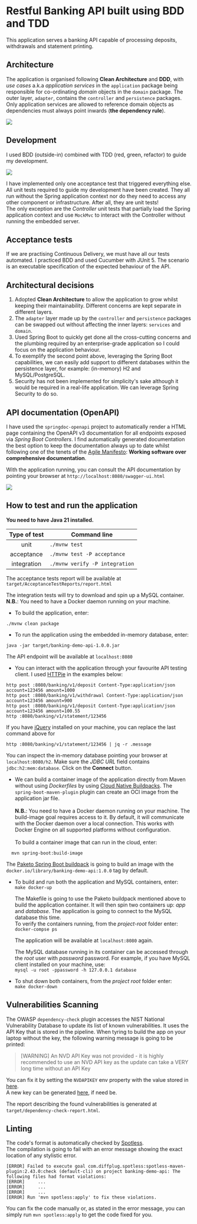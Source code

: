 # Restful Banking API built using BDD and TDD

This application serves a banking API capable of processing deposits, withdrawals and statement printing.

## Architecture
The application is organised following **Clean Architecture** and **DDD**, with *use cases* a.k.a *application services* in the `application` package being responsible for co-ordinating *domain* objects in the `domain` package.
The outer layer, `adapter`, contains the `controller` and `persistence` packages.  
Only application services are allowed to reference domain objects as dependencies must always point inwards (**the dependency rule**).

![](./pictures/clean-architecture.jpg)

## Development

I used BDD (outside-in) combined with TDD (red, green, refactor) to guide my development.  

![](./pictures/bdd_with_tdd.png)

I have implemented only one acceptance test that triggered everything else. All unit tests required to guide my development have been created. They all run without the Spring application context nor do they need to access any other component or infrastructure. After all, they are unit tests!  
The only exception are the *Controller* unit tests that partially load the Spring application context and use `MockMvc` to interact with the Controller without running the embedded server. 

## Acceptance tests

If we are practising Continuous Delivery, we must have all our tests automated. I practiced BDD and used Cucumber with JUnit 5. The scenario is an executable specification of the expected behaviour of the API.  
  
## Architectural decisions
1. Adopted **Clean Architecture** to allow the application to grow whilst keeping their maintainability. Different concerns are kept separate in different layers.
1. The `adapter` layer made up by the `controller` and `persistence` packages can be swapped out without affecting the inner layers: `services` and `domain`.
1. Used Spring Boot to quickly get done all the cross-cutting concerns and the plumbing required by an enterprise-grade application so I could focus on the application behaviour.
1. To exemplify the second point above, leveraging the Spring Boot capabilities, we can easily add support to different databases within the persistence layer, for example: (in-memory) H2 and MySQL/PostgreSQL.
1. Security has not been implemented for simplicity's sake  although it would be required in a real-life application. We can leverage Spring Security to do so.

## API documentation (OpenAPI)

I have used the `springdoc-openapi` project to automatically render a HTML page containing the OpenAPI v3 documentation for all endpoints exposed via *Spring Boot Controllers*.
I find automatically generated documentation the best option to keep the documentation always up to date whilst following one of the tenets of the [Agile Manifesto](https://agilemanifesto.org/): **Working software over comprehensive documentation**.  
  
With the application running, you can consult the API documentation by pointing your browser at `http://localhost:8080/swagger-ui.html`

![](./pictures/open-api.jpg)


## How to test and run the application

**You need to have Java 21 installed.**  

Type of test|Command line
:---:|---
unit|`./mvnw test`
acceptance|`./mvnw test -P acceptance`
integration|`./mvnw verify -P integration`

The acceptance tests report will be available at `target/AcceptanceTestReports/report.html`

The integration tests will try to download and spin up a MySQL container.  
**N.B.**: You need to have a Docker daemon running on your machine.

- To build the application, enter:
```  
./mvnw clean package
```
- To run the application using the embedded in-memory database, enter:
```
java -jar target/banking-demo-api-1.0.0.jar
```
  The API endpoint will be available at `localhost:8080`

- You can interact with the application through your favourite API testing client. I used [HTTPie](https://httpie.io/) in the examples below:
```
http post :8080/banking/v1/deposit Content-Type:application/json account=123456 amount=1000
http post :8080/banking/v1/withdrawal Content-Type:application/json account=123456 amount=900
http post :8080/banking/v1/deposit Content-Type:application/json account=123456 amount=100.55
http :8080/banking/v1/statement/123456
```
  If you have [jQuery](https://jquery.com/download/) installed on your machine, you can replace the last command above for 
```
http :8080/banking/v1/statement/123456 | jq -r .message
```

  You can inspect the in-memory database pointing your browser at `localhost:8080/h2`. Make sure the *JDBC URL* field contains `jdbc:h2:mem:database`. Click on the **Connect** button.


- We can build a container image of the application directly from Maven without using *Dockerfiles* by using [Cloud Native Buildpacks](https://buildpacks.io/). The `spring-boot-maven-plugin` plugin can create an OCI image from the application jar file.  
  <br>
  **N.B.**: You need to have a Docker daemon running on your machine. The build-image goal requires access to it. By default, it will communicate with the Docker daemon over a local connection.
  This works with Docker Engine on all supported platforms without configuration.  
  <br>
  To build a container image that can run in the cloud, enter:
```
  mvn spring-boot:build-image
```

  The [Paketo Spring Boot buildpack](https://github.com/paketo-buildpacks/spring-boot) is going to build an image with the `docker.io/library/banking-demo-api:1.0.0` tag by default.

- To build and run both the application and MySQL containers, enter:  
  `make docker-up`  
  
  The Makefile is going to use the Paketo buildpack mentioned above to build the application container. It will then spin two containers up: *app* and *database*. The application is going to connect to the MySQL database this time.  
  To verify the containers running, from the *project-root* folder enter:  
  `docker-compse ps`  
  
  The application will be available at `localhost:8080` again.  
  
  The MySQL database running in its container can be accessed through the *root* user with *password* password. For example, if you have MySQL client installed on your machine, use:  
  `mysql -u root -ppassword -h 127.0.0.1 database`  
  
- To shut down both containers, from the *project root* folder enter:  
  `make docker-down` 

## Vulnerabilities Scanning
The OWASP `dependency-check` plugin accesses the NIST National Vulnerability Database to update its list of known vulnerabilities.
It uses the API Key that is stored in the pipeline. When tyring to build the app on your laptop without the key, the following warning message is going to be printed:
>[WARNING] An NVD API Key was not provided - it is highly recommended to use an NVD API key as the update can take a VERY long time without an API Key

You can fix it by setting the `NVDAPIKEY` env property with the value stored in [here](https://start.1password.com/open/i?a=6ZAIV346FNGOXJGIFG6KTBAJIE&h=imperatives.1password.com&i=nug32jdifzlrie2unz7y6zuawi&v=o2qet5ltyjcq7ibvnrgunyu2iu).  
A new key can be generated [here](https://nvd.nist.gov/developers/request-an-api-key), if need be.

The report describing the found vulnerabilities is generated at `target/dependency-check-report.html`.

## Linting
The code's format is automatically checked by [Spotless](https://github.com/diffplug/spotless).  
The compilation is going to fail with an error message showing the exact location of any stylistic error.
```
[ERROR] Failed to execute goal com.diffplug.spotless:spotless-maven-plugin:2.43.0:check (default-cli) on project banking-demo-api: The following files had format violations:
[ERROR]     ...
[ERROR]     ...
[ERROR]     ...
[ERROR] Run 'mvn spotless:apply' to fix these violations.
```
You can fix the code manually or, as stated in the error message, you can simply run `mvn spotless:apply` to get the code fixed for you.



